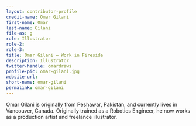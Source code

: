 ```yaml
---
layout: contributor-profile
credit-name: Omar Gilani
first-name: Omar
last-name: Gilani
file-as: g
role: Illustrator
role-2:
role-3:
title: Omar Gilani — Work in Fireside
description: Illustrator
twitter-handle: omardraws
profile-pic: omar-gilani.jpg
website-url:
short-name: omar-gilani
permalink: omar-gilani
---
```

Omar Gilani is originally from Peshawar, Pakistan, and currently lives in Vancouver, Canada. Originally trained as a Robotics Engineer, he now works as a production artist and freelance illustrator.
